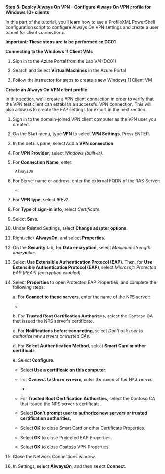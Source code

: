 **Step 8: Deploy Always On VPN - Configure Always On VPN profile for Windows 10+ clients**

In this part of the tutorial, you'll learn how to use a ProfileXML PowerShell configuration script to configure Always On VPN settings and create a user tunnel for client connections.

**Important: These steps are to be performed on DC01**

**Connecting to the Windows 11 Client VMs**

1. Sign in to the Azure Portal from the Lab VM (DC01)

2. Search and Select **Virtual Machines** in the Azure Portal

3. Follow the instructor for steps to create a new Windows 11 Client VM

**Create an Always On VPN client profile**

In this section, we'll create a VPN client connection in order to verify that the VPN test client can establish a successful VPN connection. This will also allow us to create the EAP settings for export in the next section.

1. Sign in to the domain-joined VPN client computer as the VPN user you created.

2. On the Start menu, type **VPN** to select **VPN Settings**. Press ENTER.

3. In the details pane, select Add a **VPN connection**.

4. For **VPN Provider**, select *Windows (built-in)*.

5. For **Connection Name**, enter:

        AlwaysOn

6. For Server name or address, enter the external FQDN of the RAS Server:

    - <inject key="Ras DNS Name"></inject>

7. For **VPN type**, select *IKEv2*.

8. For **Type of sign-in info**, select *Certificate*.

9. Select **Save**.

10. Under Related Settings, select **Change adapter options**.

11. Right-click **AlwaysOn**, and select **Properties**.

12. On the **Security** tab, for **Data encryption**, select *Maximum strength encryption*.

13. Select **Use Extensible Authentication Protocol (EAP)**. Then, for **Use Extensible Authentication Protocol (EAP)**, select *Microsoft: Protected EAP (PEAP) (encryption enabled)*.

14. Select **Properties** to open Protected EAP Properties, and complete the following steps:

    a. For **Connect to these servers**, enter the name of the NPS server:

    - <inject key="Nps DNS Name"></inject>

    b. For **Trusted Root Certification Authorities**, select the Contoso CA that issued the NPS server's certificate.

    c. For **Notifications before connecting**, select *Don't ask user to authorize new servers or trusted CAs*.

    d. For **Select Authentication Method**, select **Smart Card or other certificate**.

    e. Select **Configure**.

    - Select **Use a certificate on this computer**.

    - For **Connect to these servers**, enter the name of the NPS server.

        - <inject key="Nps DNS Name"></inject>

    - For **Trusted Root Certification Authorities**, select the Contoso CA that issued the NPS server's certificate.

    - Select **Don't prompt user to authorize new servers or trusted certification authorities**.

    - Select **OK** to close Smart Card or other Certificate Properties.

    - Select **OK** to close Protected EAP Properties.

    - Select **OK** to close Contoso VPN Properties.

15. Close the Network Connections window.

16. In Settings, select **AlwaysOn**, and then select **Connect**.